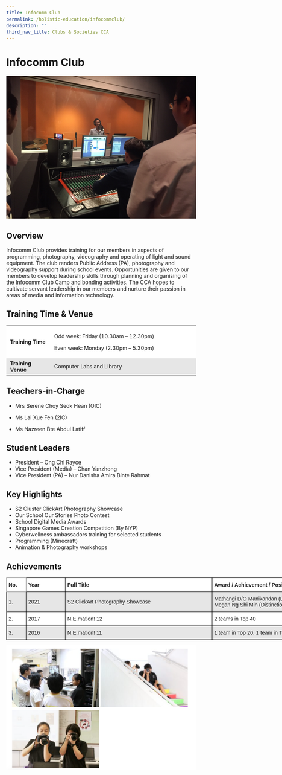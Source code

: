 ```yaml
---
title: Infocomm Club
permalink: /holistic-education/infocommclub/
description: ""
third_nav_title: Clubs & Societies CCA
---
```

Infocomm Club
=============

![](/images/Missing-Pic-005.jpg)


Overview
--------

Infocomm Club provides training for our members in aspects of programming, photography, videography and operating of light and sound equipment. The club renders Public Address (PA), photography and videography support during school events. Opportunities are given to our members to develop leadership skills through planning and organising of the Infocomm Club Camp and bonding activities. The CCA hopes to cultivate servant leadership in our members and nurture their passion in areas of media and information technology.

Training Time & Venue
---------------------

<table style="box-sizing: inherit; border-collapse: collapse; border-spacing: 0px; max-width: 100%; width: 645px;"><tbody style="box-sizing: inherit;"><tr style="box-sizing: inherit; background: rgb(255, 255, 255);"><td style="box-sizing: inherit; padding: 5px 10px; width: 117.667px;"><strong style="box-sizing: inherit; font-weight: bold;">Training Time</strong></td><td style="box-sizing: inherit; padding: 5px 10px; width: 515.333px;"><p style="box-sizing: inherit; font-size: 1em;">Odd week: Friday (10.30am – 12.30pm)</p><p style="box-sizing: inherit; font-size: 1em;">Even week: Monday (2.30pm – 5.30pm)</p></td></tr><tr style="box-sizing: inherit; background: rgb(230, 230, 230);"><td style="box-sizing: inherit; padding: 5px 10px; width: 117.667px;"><strong style="box-sizing: inherit; font-weight: bold;">Training Venue</strong></td><td style="box-sizing: inherit; padding: 5px 10px; width: 515.333px;">Computer Labs and Library</td></tr></tbody></table>

Teachers-in-Charge
------------------

*   Mrs Serene Choy Seok Hean (OIC) 
*   Ms Lai Xue Fen (2IC)
    
*   Ms Nazreen Bte Abdul Latiff

Student Leaders
---------------

*   President – Ong Chi Rayce
*   Vice President (Media) – Chan Yanzhong
*   Vice President (PA) – Nur Danisha Amira Binte Rahmat

Key Highlights
--------------

*   S2 Cluster ClickArt Photography Showcase
*   Our School Our Stories Photo Contest
*   School Digital Media Awards
*   Singapore Games Creation Competition (By NYP)
*   Cyberwellness ambassadors training for selected students
*   Programming (Minecraft)
*   Animation & Photography workshops 

Achievements
------------

<style type="text/css">
.tg  {border-collapse:collapse;border-spacing:0;}
.tg td{border-color:black;border-style:solid;border-width:1px;font-family:Arial, sans-serif;font-size:14px;
  overflow:hidden;padding:10px 5px;word-break:normal;}
.tg th{border-color:black;border-style:solid;border-width:1px;font-family:Arial, sans-serif;font-size:14px;
  font-weight:normal;overflow:hidden;padding:10px 5px;word-break:normal;}
.tg .tg-l2bf{background-color:#FFF;color:#222;font-weight:bold;text-align:left;vertical-align:top}
.tg .tg-h5mn{background-color:#E6E6E6;color:#222;text-align:left;vertical-align:middle}
.tg .tg-xyrl{background-color:#E6E6E6;color:#222;text-align:left;vertical-align:top}
.tg .tg-0f6e{background-color:#FFF;border-color:inherit;color:#222;font-weight:bold;text-align:left;vertical-align:top}
.tg .tg-1ppo{background-color:#FFF;color:#222;text-align:left;vertical-align:middle}
</style>
<table class="tg" style="undefined;table-layout: fixed; width: 809px">
<colgroup>
<col style="width: 52.2px">
<col style="width: 104.2px">
<col style="width: 390.2px">
<col style="width: 262.2px">
</colgroup>
<thead>
  <tr>
    <th class="tg-0f6e"><span style="font-weight:bold">No.</span></th>
    <th class="tg-l2bf"><span style="font-weight:bold">Year</span></th>
    <th class="tg-l2bf"><span style="font-weight:bold">Full Title</span></th>
    <th class="tg-l2bf"><span style="font-weight:bold">Award / Achievement / Position</span></th>
  </tr>
</thead>
<tbody>
  <tr>
    <td class="tg-h5mn">1.</td>
    <td class="tg-h5mn">2021</td>
    <td class="tg-h5mn">S2 ClickArt Photography Showcase</td>
    <td class="tg-xyrl">Mathangi D/O Manikandan (Distinction)<br>Megan Ng Shi Min (Distinction)</td>
  </tr>
  <tr>
    <td class="tg-1ppo">2.</td>
    <td class="tg-1ppo">2017</td>
    <td class="tg-1ppo">N.E.mation! 12</td>
    <td class="tg-1ppo">2 teams in Top 40</td>
  </tr>
  <tr>
    <td class="tg-h5mn">3.</td>
    <td class="tg-h5mn">2016</td>
    <td class="tg-h5mn">N.E.mation! 11</td>
    <td class="tg-h5mn">1 team in Top 20, 1 team in Top 40</td>
  </tr>
</tbody>
</table>

![](/images/Screenshot%20(38).png)